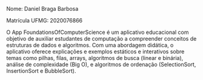 Nome: Daniel Braga Barbosa

Matrícula UFMG: 2020076866

O App FoundationsOfComputerScience é um aplicativo educacional com objetivo de auxiliar estudantes de computação a compreender conceitos de estruturas de dados e algoritmos. Com uma abordagem didática, o aplicativo oferece explicações e exemplos estáticos e interativos sobre temas como pilhas, filas, arrays, algoritmos de busca (linear e binária), análise de complexidade (Big O), e algoritmos de ordenação (SelectionSort, InsertionSort e BubbleSort).
